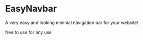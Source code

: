 # EasyNavbar

A very easy and looking minimal navigation bar for your website!

free to use for any use
